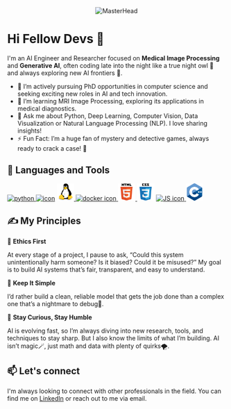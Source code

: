 <!-- Banner -->
<div style="display: flex; align-items: center; justify-content: center;">
  <img src="https://media2.giphy.com/media/v1.Y2lkPTc5MGI3NjExOTVlZGk0ZjFjM3pkNnE2YjBvYXkzaHZ5bmppYXJuYmlieGQ3cHFtNCZlcD12MV9pbnRlcm5hbF9naWZfYnlfaWQmY3Q9Zw/LMcB8XospGZO8UQq87/giphy.gif" alt="MasterHead">
</div>

<!-- Intro -->
<h1 style="text-align: left;">Hi Fellow Devs 👋</h1>
<p style="text-align: left;">I'm an AI Engineer and Researcher focused on <strong>Medical Image Processing</strong> and <strong>Generative AI</strong>, often coding late into the night like a true night owl 🦉 and always exploring new AI frontiers 🤖.</p>

- 🔭 I’m actively pursuing PhD opportunities in computer science and seeking exciting new roles in AI and tech innovation.
- 🌱 I’m learning MRI Image Processing, exploring its applications in medical diagnostics.
- 💬 Ask me about Python, Deep Learning, Computer Vision, Data Visualization or Natural Language Processing (NLP). I love sharing insights!
- ⚡ Fun Fact: I’m a huge fan of mystery and detective games, always ready to crack a case! 🥸

<!-- Languages and Tools -->

## 🔨 Languages and Tools
<p style="text-align: left;"> 
<a href="https://www.python.org" target="_blank"> <img src="https://techstack-generator.vercel.app/python-icon.svg" alt="python" width="40" height="40" /> </a> 
<a href="https://www.github.com" target="_blank"> <img src="https://techstack-generator.vercel.app/github-icon.svg" alt="icon" width="50" height="50" /></a>
<a href="https://www.linux.org/" target="_blank"> <img src="https://raw.githubusercontent.com/devicons/devicon/master/icons/linux/linux-original.svg" alt="linux" width="40" height="40"/> </a> 
<a href="https://www.docker.com/" target="_blank"> <img src="https://techstack-generator.vercel.app/docker-icon.svg" alt="docker icon" width="40" height="40" /> </a> 
<a href="https://www.w3.org/html/" target="_blank"> <img src="https://raw.githubusercontent.com/devicons/devicon/master/icons/html5/html5-original-wordmark.svg" alt="html5" width="40" height="40"/> </a> 
<a href="https://www.w3schools.com/css/" target="_blank"> <img src="https://raw.githubusercontent.com/devicons/devicon/master/icons/css3/css3-original-wordmark.svg" alt="css3" width="40" height="40"/></a>
<a href="https://developer.mozilla.org/en-US/docs/Web/JavaScript" target="_blank"> <img src="https://techstack-generator.vercel.app/js-icon.svg" alt="JS icon" width="40" height="40"/> </a> 
<a href="https://www.w3schools.com/cpp/" target="_blank"> <img src="https://raw.githubusercontent.com/devicons/devicon/master/icons/cplusplus/cplusplus-original.svg" alt="cplusplus" width="40" height="40"/> </a> 

</p>

<!-- Principles -->

## ✍️ My Principles

🔗 **Ethics First**

At every stage of a project, I pause to ask, “Could this system unintentionally harm someone? Is it biased? Could it be misused?” My goal is to build AI systems that’s fair, transparent, and easy to understand.

🔗 **Keep It Simple**

I’d rather build a clean, reliable model that gets the job done than a complex one that’s a nightmare to debug🤯.

🔗 **Stay Curious, Stay Humble**

AI is evolving fast, so I’m always diving into new research, tools, and techniques to stay sharp. But I also know the limits of what I’m building. AI isn’t magic🪄, just math and data with plenty of quirks🌪.

<!-- connect -->

## 📫 Let's connect
I'm always looking to connect with other professionals in the field. You can find me on [LinkedIn](https://www.linkedin.com/in/parisa-s-b811851a7) or reach out to me via email.
